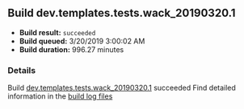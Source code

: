 ## Build dev.templates.tests.wack_20190320.1
- **Build result:** `succeeded`
- **Build queued:** 3/20/2019 3:00:02 AM
- **Build duration:** 996.27 minutes
### Details
Build [dev.templates.tests.wack_20190320.1](https://winappstudio.visualstudio.com/web/build.aspx?pcguid=a4ef43be-68ce-4195-a619-079b4d9834c2&builduri=vstfs%3a%2f%2f%2fBuild%2fBuild%2f27306) succeeded
Find detailed information in the [build log files](https://uwpctdiags.blob.core.windows.net/buildlogs/dev.templates.tests.wack_20190320.1_logs.zip)
